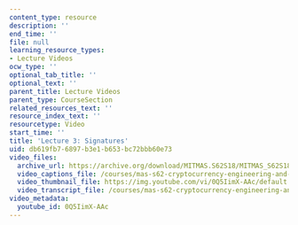 ```yaml
---
content_type: resource
description: ''
end_time: ''
file: null
learning_resource_types:
- Lecture Videos
ocw_type: ''
optional_tab_title: ''
optional_text: ''
parent_title: Lecture Videos
parent_type: CourseSection
related_resources_text: ''
resource_index_text: ''
resourcetype: Video
start_time: ''
title: 'Lecture 3: Signatures'
uid: db619fb7-6897-b3e1-b653-bc72bbb60e73
video_files:
  archive_url: https://archive.org/download/MITMAS.S62S18/MITMAS_S62S18_lec03_300k.mp4
  video_captions_file: /courses/mas-s62-cryptocurrency-engineering-and-design-spring-2018/bd3f2307de8957bcb7ff6e53bea08f62_0Q5IimX-AAc.vtt
  video_thumbnail_file: https://img.youtube.com/vi/0Q5IimX-AAc/default.jpg
  video_transcript_file: /courses/mas-s62-cryptocurrency-engineering-and-design-spring-2018/ea5a30f817fa8c49737df5f0378d0f63_0Q5IimX-AAc.pdf
video_metadata:
  youtube_id: 0Q5IimX-AAc
---
```

